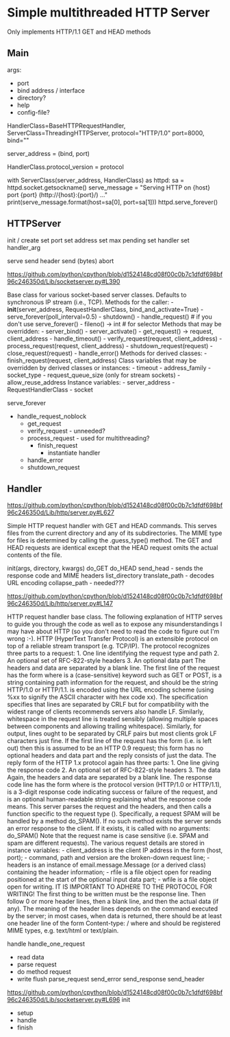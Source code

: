 # Simple multithreaded HTTP Server
Only implements HTTP/1.1 GET and HEAD methods


## Main

args:
- port
- bind address / interface
- directory?
- help
- config-file?

HandlerClass=BaseHTTPRequestHandler,
ServerClass=ThreadingHTTPServer,
protocol="HTTP/1.0"
port=8000, 
bind=""

server_address = (bind, port)

HandlerClass.protocol_version = protocol

 with ServerClass(server_address, HandlerClass) as httpd:
         sa = httpd.socket.getsockname()
         serve_message = "Serving HTTP on {host} port {port} (http://{host}:{port}/) ..."
         print(serve_message.format(host=sa[0], port=sa[1]))
         httpd.serve_forever()


## HTTPServer

init / create
set port
set address
set max pending
set handler
set handler_arg

serve
send header
send (bytes)
abort

https://github.com/python/cpython/blob/d1524148cd08f00c0b7c1dfdf698bf96c246350d/Lib/socketserver.py#L390

Base class for various socket-based server classes.
    Defaults to synchronous IP stream (i.e., TCP).
    Methods for the caller:
    - __init__(server_address, RequestHandlerClass, bind_and_activate=True)
    - serve_forever(poll_interval=0.5)
    - shutdown()
    - handle_request()  # if you don't use serve_forever()
    - fileno() -> int   # for selector
    Methods that may be overridden:
    - server_bind()
    - server_activate()
    - get_request() -> request, client_address
    - handle_timeout()
    - verify_request(request, client_address)
    - process_request(request, client_address)
    - shutdown_request(request)
    - close_request(request)
    - handle_error()
    Methods for derived classes:
    - finish_request(request, client_address)
    Class variables that may be overridden by derived classes or
    instances:
    - timeout
    - address_family
    - socket_type
    - request_queue_size (only for stream sockets)
    - allow_reuse_address
    Instance variables:
    - server_address
    - RequestHandlerClass
    - socket

serve_forever
- handle_request_noblock
  - get_request
  - verify_request - unneeded?
  - process_request - used for multithreading?
    - finish_request
      - instantiate handler
  - handle_error
  - shutdown_request

## Handler

https://github.com/python/cpython/blob/d1524148cd08f00c0b7c1dfdf698bf96c246350d/Lib/http/server.py#L627

Simple HTTP request handler with GET and HEAD commands.
This serves files from the current directory and any of its
subdirectories.  The MIME type for files is determined by
calling the .guess_type() method.
The GET and HEAD requests are identical except that the HEAD
request omits the actual contents of the file.

init(args, directory, kwargs)
do_GET
do_HEAD
send_head - sends the response code and MIME headers
list_directory
translate_path - decodes URL encoding
collapse_path - needed???

https://github.com/python/cpython/blob/d1524148cd08f00c0b7c1dfdf698bf96c246350d/Lib/http/server.py#L147


HTTP request handler base class.
    The following explanation of HTTP serves to guide you through the
    code as well as to expose any misunderstandings I may have about
    HTTP (so you don't need to read the code to figure out I'm wrong
    :-).
    HTTP (HyperText Transfer Protocol) is an extensible protocol on
    top of a reliable stream transport (e.g. TCP/IP).  The protocol
    recognizes three parts to a request:
    1. One line identifying the request type and path
    2. An optional set of RFC-822-style headers
    3. An optional data part
    The headers and data are separated by a blank line.
    The first line of the request has the form
    <command> <path> <version>
    where <command> is a (case-sensitive) keyword such as GET or POST,
    <path> is a string containing path information for the request,
    and <version> should be the string HTTP/1.0 or HTTP/1.1.
    <path> is encoded using the URL encoding scheme (using %xx to signify
    the ASCII character with hex code xx).
    The specification specifies that lines are separated by CRLF but
    for compatibility with the widest range of clients recommends
    servers also handle LF.  Similarly, whitespace in the request line
    is treated sensibly (allowing multiple spaces between components
    and allowing trailing whitespace).
    Similarly, for output, lines ought to be separated by CRLF pairs
    but most clients grok LF characters just fine.
    If the first line of the request has the form
    <command> <path>
    (i.e. <version> is left out) then this is assumed to be an HTTP
    0.9 request; this form has no optional headers and data part and
    the reply consists of just the data.
    The reply form of the HTTP 1.x protocol again has three parts:
    1. One line giving the response code
    2. An optional set of RFC-822-style headers
    3. The data
    Again, the headers and data are separated by a blank line.
    The response code line has the form
    <version> <responsecode> <responsestring>
    where <version> is the protocol version (HTTP/1.0 or HTTP/1.1),
    <responsecode> is a 3-digit response code indicating success or
    failure of the request, and <responsestring> is an optional
    human-readable string explaining what the response code means.
    This server parses the request and the headers, and then calls a
    function specific to the request type (<command>).  Specifically,
    a request SPAM will be handled by a method do_SPAM().  If no
    such method exists the server sends an error response to the
    client.  If it exists, it is called with no arguments:
    do_SPAM()
    Note that the request name is case sensitive (i.e. SPAM and spam
    are different requests).
    The various request details are stored in instance variables:
    - client_address is the client IP address in the form (host,
    port);
    - command, path and version are the broken-down request line;
    - headers is an instance of email.message.Message (or a derived
    class) containing the header information;
    - rfile is a file object open for reading positioned at the
    start of the optional input data part;
    - wfile is a file object open for writing.
    IT IS IMPORTANT TO ADHERE TO THE PROTOCOL FOR WRITING!
    The first thing to be written must be the response line.  Then
    follow 0 or more header lines, then a blank line, and then the
    actual data (if any).  The meaning of the header lines depends on
    the command executed by the server; in most cases, when data is
    returned, there should be at least one header line of the form
    Content-type: <type>/<subtype>
    where <type> and <subtype> should be registered MIME types,
    e.g. text/html or text/plain.

handle
handle_one_request
- read data
- parse request
- do method request
- write flush
parse_request
send_error
send_response
send_header

https://github.com/python/cpython/blob/d1524148cd08f00c0b7c1dfdf698bf96c246350d/Lib/socketserver.py#L696
init
- setup
- handle
- finish

